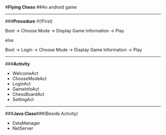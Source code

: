 #**Flying Chess**
##An android game

***
###**Procedure**
if(!First)

Boot -> Choose Mode -> Display Game Information -> Play
    
else

Boot -> Login -> Choose Mode -> Display Game Information -> Play


***
###**Activity**
* WelcomeAct
* ChooseModeAct
* LoginAct
* GameInfoAct
* ChessBoardAct
* SettingAct


***
###**Java Class**###(Beside Activity)
* DataManager
* NetServer
